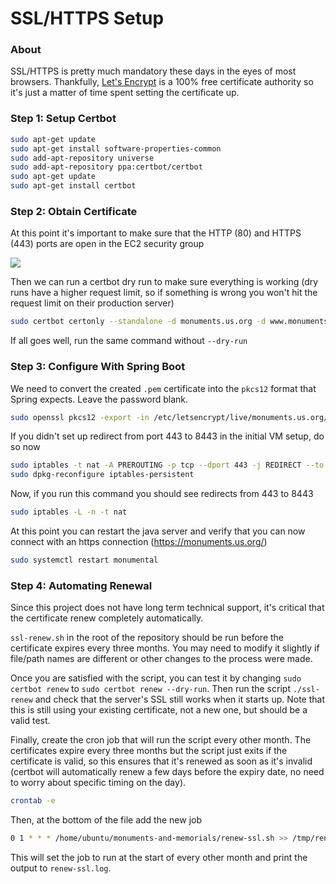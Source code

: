 # SSL/HTTPS Setup

### About

SSL/HTTPS is pretty much mandatory these days in the eyes of most browsers. Thankfully, [Let's Encrypt](https://letsencrypt.org/) is a 100% free certificate authority so it's just a matter of time spent setting the certificate up.

### Step 1: Setup Certbot

```bash
sudo apt-get update
sudo apt-get install software-properties-common
sudo add-apt-repository universe
sudo add-apt-repository ppa:certbot/certbot
sudo apt-get update
sudo apt-get install certbot
```

### Step 2: Obtain Certificate

At this point it's important to make sure that the HTTP (80) and HTTPS (443) ports are open in the EC2 security group

![](https://i.imgur.com/8QkinUy.png)

Then we can run a certbot dry run to make sure everything is working (dry runs have a higher request limit, so if something is wrong you won't hit the request limit on their production server)

```bash
sudo certbot certonly --standalone -d monuments.us.org -d www.monuments.us.org --dry-run
```

If all goes well, run the same command without `--dry-run`

### Step 3: Configure With Spring Boot

We need to convert the created `.pem` certificate into the `pkcs12` format that Spring expects. Leave the password blank.

```bash
sudo openssl pkcs12 -export -in /etc/letsencrypt/live/monuments.us.org/fullchain.pem -inkey /etc/letsencrypt/live/monuments.us.org/privkey.pem -out /etc/letsencrypt/live/monuments.us.org/keystore.p12 -name tomcat -CAfile /etc/letsencrypt/live/monuments.us.org/chain.pem -caname root
```

If you didn't set up redirect from port 443 to 8443 in the initial VM setup, do so now

```bash
sudo iptables -t nat -A PREROUTING -p tcp --dport 443 -j REDIRECT --to 8443
sudo dpkg-reconfigure iptables-persistent
```

Now, if you run this command you should see redirects from 443 to 8443

```bash
sudo iptables -L -n -t nat
```

At this point you can restart the java server and verify that you can now connect with an https connection (https://monuments.us.org/)

```bash
sudo systemctl restart monumental
```

### Step 4: Automating Renewal

Since this project does not have long term technical support, it's critical that the certificate renew completely automatically.

`ssl-renew.sh` in the root of the repository should be run before the certificate expires every three months. You may need to modify it slightly if file/path names are different or other changes to the process were made.

Once you are satisfied with the script, you can test it by changing `sudo certbot renew` to `sudo certbot renew --dry-run`. Then run the script `./ssl-renew` and check that the server's SSL still works when it starts up. Note that this is still using your existing certificate, not a new one, but should be a valid test.

Finally, create the cron job that will run the script every other month. The certificates expire every three months but the script just exits if the certificate is valid, so this ensures that it's renewed as soon as it's invalid (certbot will automatically renew a few days before the expiry date, no need to worry about specific timing on the day).

```bash
crontab -e
```

Then, at the bottom of the file add the new job

```bash
0 1 * * * /home/ubuntu/monuments-and-memorials/renew-ssl.sh >> /tmp/renew-ssl.log 2&>1
```

This will set the job to run at the start of every other month and print the output to `renew-ssl.log`.